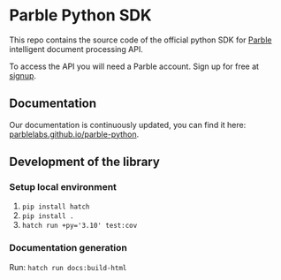 # Parble Python SDK

This repo contains the source code of the official python SDK for [Parble](https://parble.com/home) intelligent document processing API.

To access the API you will need a Parble account. Sign up for free at [signup](https://parble.com/signup).

## Documentation

Our documentation is continuously updated, you can find it here: [parblelabs.github.io/parble-python](https://parblelabs.github.io/parble-python/).


## Development of the library

### Setup local environment

1. `pip install hatch`
2. `pip install .`
3. `hatch run +py='3.10' test:cov`

### Documentation generation

Run: `hatch run docs:build-html`
